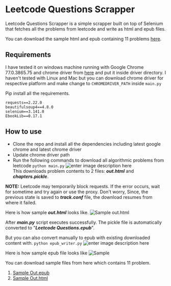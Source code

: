 # Leetcode Questions Scrapper

Leetcode Questions Scrapper is a simple scrapper built on top of Selenium that fetches all the problems from leetcode and write as html and epub files.

You can download the sample html and epub containing 11  problems [here](https://github.com/sarangbishal/Leetcode-Questions-Scrapper/tree/master/assets/sample%20output%20files).

## Requirements
	
I have tested it on windows machine running with Google Chrome 77.0.3865.75 and chrome driver from [here](https://chromedriver.storage.googleapis.com/index.html?path=77.0.3865.40/) and put it inside driver directory.
I haven't tested with Linux and Mac but you can download chrome driver for respective platform and make change to `CHROMEDRIVER_PATH`   inside `main.py`

Pip install all the requirements.

    requests==2.22.0
    beautifulsoup4==4.8.0
    selenium==3.141.0
    EbookLib==0.17.1

    
## How to use
 - Clone the repo and install all the dependencies including latest google chrome and latest chrome driver
 - Update chrome driver path 
 - Run the following commands to download all algorithmic problems from leetcode
 `python main.py`
 ![enter image description here](https://raw.githubusercontent.com/sarangbishal/Leetcode-Questions-Scrapper/master/assets/screenshots/main.PNG?token=AG2ULFBE5HCEDG2FYTXPFW25RNWCU)
 <br>This downloads problem contents to 2 files: *****out.html***** and ***chapters.pickle***.

 **NOTE:** Leetcode may temporarily block requests. If the error occurs, wait for sometime and try again or use the proxy. Don't worry, Since, the previous state is saved to ***track.conf*** file, the download resumes from where it failed.
 
 Here is how sample ***out.html*** looks like.
 ![Sample out.html](https://raw.githubusercontent.com/sarangbishal/Leetcode-Questions-Scrapper/master/assets/screenshots/sample_out_html.PNG?token=AG2ULFBT3PWYY2VZZYDUEES5RNVBI)
 
 After ***main.py*** script executes successfully. The pickle file is automatically converted to "***Leetcode Questions.epub***". 
 
 But you can also convert manually to epub with existing downloaded content with.
 `python epub_writer.py`
 ![enter image description here](https://raw.githubusercontent.com/sarangbishal/Leetcode-Questions-Scrapper/master/assets/screenshots/epub_writer.PNG?token=AG2ULFC6Q63GEO6JOK6FH4C5RN26O)
 
 Here is how sample epub file looks like
![Sample](https://raw.githubusercontent.com/sarangbishal/Leetcode-Questions-Scrapper/master/assets/screenshots/sample_out_epub.PNG?token=AG2ULFBGUDY5D4FCJ7SENZK5RNVFQ)

You can download sample files from here which contains 11 problem.
1. [Sample Out.epub](https://github.com/sarangbishal/Leetcode-Questions-Scrapper/blob/master/assets/sample%20output%20files/out.epub)
2. [Sample Out.html](https://github.com/sarangbishal/Leetcode-Questions-Scrapper/blob/master/assets/sample%20output%20files/out.htmlhttps://github.com/sarangbishal/Leetcode-Questions-Scrapper/blob/master/assets/sample%20output%20files/out.html)

